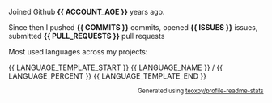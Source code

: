 Joined Github **{{ ACCOUNT_AGE }}** years ago.

Since then I pushed **{{ COMMITS }}** commits, opened **{{ ISSUES }}** issues, submitted **{{ PULL_REQUESTS }}** pull requests

Most used languages across my projects:

{{ LANGUAGE_TEMPLATE_START }}
{{ LANGUAGE_NAME }} / {{ LANGUAGE_PERCENT }}
{{ LANGUAGE_TEMPLATE_END }}

<p align="right"><sub>Generated using <a href="https://github.com/marketplace/actions/profile-readme-stats">teoxoy/profile-readme-stats</a></sub></p>
